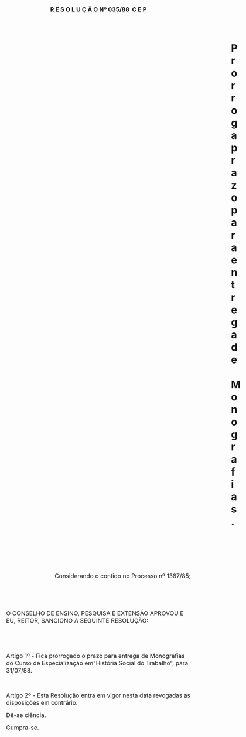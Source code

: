 <body lang=PT-BR style='tab-interval:36.0pt'>

<div class=Section1>

<p class=MsoNormal align=center style='text-align:center'><b><u><span
style='font-size:12.0pt;mso-bidi-font-size:10.0pt'>R E S O L U Ç Ã O Nº 035/88
 C E P<o:p></o:p></span></u></b></p>

<p class=MsoNormal><span style='font-size:12.0pt;mso-bidi-font-size:10.0pt'><o:p>&nbsp;</o:p></span></p>

<h1 style='margin-left:460.7pt'>Prorroga prazo para entrega de <span
style='mso-spacerun:yes'> </span>Monografias.</h1>

<p class=MsoNormal><span style='font-size:12.0pt;mso-bidi-font-size:10.0pt'><o:p>&nbsp;</o:p></span></p>

<p class=MsoNormal><span style='font-size:12.0pt;mso-bidi-font-size:10.0pt'><o:p>&nbsp;</o:p></span></p>

<p class=MsoNormal><span style='font-size:12.0pt;mso-bidi-font-size:10.0pt'><o:p>&nbsp;</o:p></span></p>

<p class=MsoNormal align=right style='text-align:right'><span style='font-size:
12.0pt;mso-bidi-font-size:10.0pt'>Considerando o contido no Processo nº
1387/85;<o:p></o:p></span></p>

<p class=MsoNormal><span style='font-size:12.0pt;mso-bidi-font-size:10.0pt'><o:p>&nbsp;</o:p></span></p>

<p class=MsoNormal><span style='font-size:12.0pt;mso-bidi-font-size:10.0pt'><o:p>&nbsp;</o:p></span></p>

<p class=MsoNormal><span style='font-size:12.0pt;mso-bidi-font-size:10.0pt'>O
CONSELHO DE ENSINO, PESQUISA E EXTENSÃO APROVOU E EU, REITOR, SANCIONO A
SEGUINTE RESOLUÇÃO:<o:p></o:p></span></p>

<p class=MsoNormal><o:p>&nbsp;</o:p></p>

<p class=MsoNormal><o:p>&nbsp;</o:p></p>

<p class=MsoNormal><span style='font-size:12.0pt;mso-bidi-font-size:10.0pt'>Artigo
1º - Fica prorrogado o prazo para entrega de Monografias do Curso de
Especialização em&quot;História Social do Trabalho&quot;, para 31/07/88.<o:p></o:p></span></p>

<p class=MsoNormal><span style='font-size:12.0pt;mso-bidi-font-size:10.0pt'><o:p>&nbsp;</o:p></span></p>

<p class=MsoNormal><span style='font-size:12.0pt;mso-bidi-font-size:10.0pt'>Artigo
2º - Esta Resolução entra em vigor nesta data revogadas as disposições em
contrário.<o:p></o:p></span></p>

<p class=MsoNormal><span style='font-size:12.0pt;mso-bidi-font-size:10.0pt'>Dê-se
ciência.<o:p></o:p></span></p>

<p class=MsoNormal><span style='font-size:12.0pt;mso-bidi-font-size:10.0pt'>Cumpra-se.<o:p></o:p></span></p>

</div>

</body>
